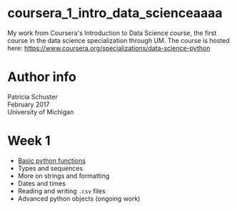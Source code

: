 # coursera_1_intro_data_scienceaaaa
My work from Coursera's Introduction to Data Science course, the first course in the data science specialization through UM. The course is hosted here: <https://www.coursera.org/specializations/data-science-python>

# Author info  
Patricia Schuster  
February 2017  
University of Michigan

# Week 1

* [Basic python functions](week_1\basic_python_functions.ipynb)
* Types and sequences
* More on strings and formatting
* Dates and times
* Reading and writing `.csv` files
* Advanced python objects (ongoing work)
